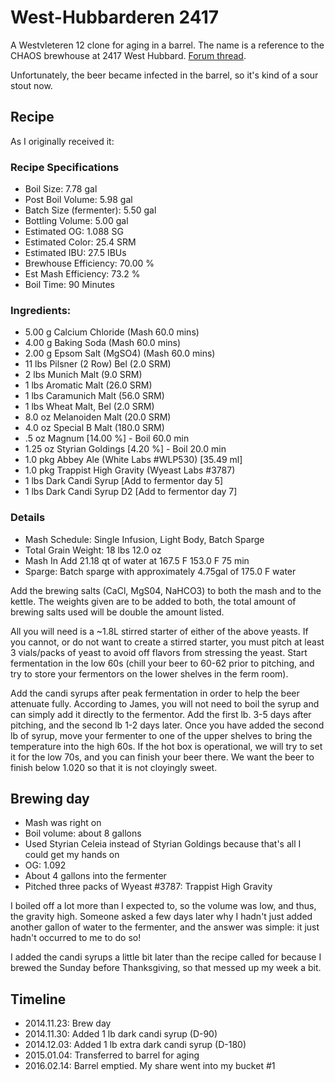 # West-Hubbarderen 2417
A Westvleteren 12 clone for aging in a barrel. The name is a reference to the CHAOS brewhouse at 2417 West Hubbard. [Forum thread](http://www.chaosbrewclub.net/forum/barrel-aging/west-hubbarderen-2417-belgian-dark-strong).

Unfortunately, the beer became infected in the barrel, so it's kind of a sour stout now.

## Recipe
As I originally received it:

### Recipe Specifications
* Boil Size: 7.78 gal
* Post Boil Volume: 5.98 gal
* Batch Size (fermenter): 5.50 gal
* Bottling Volume: 5.00 gal
* Estimated OG: 1.088 SG
* Estimated Color: 25.4 SRM
* Estimated IBU: 27.5 IBUs
* Brewhouse Efficiency: 70.00 %
* Est Mash Efficiency: 73.2 %
* Boil Time: 90 Minutes

### Ingredients:
* 5.00 g Calcium Chloride (Mash 60.0 mins)
* 4.00 g Baking Soda (Mash 60.0 mins)
* 2.00 g Epsom Salt (MgSO4) (Mash 60.0 mins)
* 11 lbs Pilsner (2 Row) Bel (2.0 SRM)
* 2 lbs Munich Malt (9.0 SRM)
* 1 lbs Aromatic Malt (26.0 SRM)
* 1 lbs Caramunich Malt (56.0 SRM)
* 1 lbs Wheat Malt, Bel (2.0 SRM)
* 8.0 oz Melanoiden Malt (20.0 SRM)
* 4.0 oz Special B Malt (180.0 SRM)
* .5 oz Magnum [14.00 %] - Boil 60.0 min
* 1.25 oz Styrian Goldings [4.20 %] - Boil 20.0 min
* 1.0 pkg Abbey Ale (White Labs #WLP530) [35.49 ml]
* 1.0 pkg Trappist High Gravity (Wyeast Labs #3787)
* 1 lbs Dark Candi Syrup [Add to fermentor day 5]
* 1 lbs Dark Candi Syrup D2 [Add to fermentor day 7]

### Details
* Mash Schedule: Single Infusion, Light Body, Batch Sparge
* Total Grain Weight: 18 lbs 12.0 oz
* Mash In Add 21.18 qt of water at 167.5 F 153.0 F 75 min
* Sparge: Batch sparge with approximately 4.75gal of 175.0 F water

Add the brewing salts (CaCl, MgS04, NaHCO3) to both the mash and to the kettle. The weights given are to be added to both, the total amount of brewing salts  used will be double the amount listed.

All you will need is a ~1.8L stirred starter of either of the above yeasts.  If you cannot, or do not want to create a stirred starter, you must pitch at least 3 vials/packs of yeast to avoid off flavors from stressing the yeast.  Start fermentation in the low 60s (chill your beer to 60-62 prior to pitching,  and try to store your fermentors on the lower shelves in the ferm room).

Add the candi syrups after peak fermentation in order to help the beer attenuate fully.  According to James, you will not need to boil the syrup and can simply add it directly to the fermentor.  Add the first lb. 3-5 days after pitching, and the second lb 1-2 days later.  Once you have added the second lb of syrup, move your fermenter to one of the upper shelves to bring the temperature into the high 60s.  If the hot box is operational, we will try to set it for the low 70s, and you can finish your beer there.  We want the beer  to finish below 1.020 so that it is not cloyingly sweet.

## Brewing day
* Mash was right on
* Boil volume: about 8 gallons
* Used Styrian Celeia instead of Styrian Goldings because that's all I could get my hands on
* OG: 1.092
* About 4 gallons into the fermenter
* Pitched three packs of Wyeast #3787: Trappist High Gravity

I boiled off a lot more than I expected to, so the volume was low, and thus, the gravity high. Someone asked a few days later why I hadn't just added another gallon of water to the fermenter, and the answer was simple: it just hadn't occurred to me to do so!

I added the candi syrups a little bit later than the recipe called for because I brewed the Sunday before Thanksgiving, so that messed up my week a bit.

## Timeline
* 2014.11.23: Brew day
* 2014.11.30: Added 1 lb dark candi syrup (D-90)
* 2014.12.03: Added 1 lb extra dark candi syrup (D-180)
* 2015.01.04: Transferred to barrel for aging
* 2016.02.14: Barrel emptied. My share went into my bucket #1
